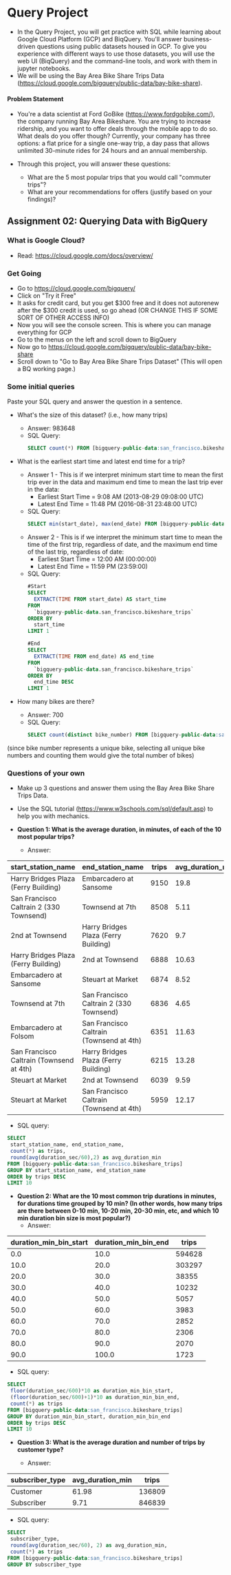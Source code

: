 # Query Project
- In the Query Project, you will get practice with SQL while learning about Google Cloud Platform (GCP) and BiqQuery. You'll answer business-driven questions using public datasets housed in GCP. To give you experience with different ways to use those datasets, you will use the web UI (BiqQuery) and the command-line tools, and work with them in jupyter notebooks.
- We will be using the Bay Area Bike Share Trips Data (https://cloud.google.com/bigquery/public-data/bay-bike-share). 

#### Problem Statement
- You're a data scientist at Ford GoBike (https://www.fordgobike.com/), the company running Bay Area Bikeshare. You are trying to increase ridership, and you want to offer deals through the mobile app to do so. What deals do you offer though? Currently, your company has three options: a flat price for a single one-way trip, a day pass that allows unlimited 30-minute rides for 24 hours and an annual membership. 

- Through this project, you will answer these questions: 
  * What are the 5 most popular trips that you would call "commuter trips"?
  * What are your recommendations for offers (justify based on your findings)?


## Assignment 02: Querying Data with BigQuery

### What is Google Cloud?
- Read: https://cloud.google.com/docs/overview/

### Get Going

- Go to https://cloud.google.com/bigquery/
- Click on "Try it Free"
- It asks for credit card, but you get $300 free and it does not autorenew after the $300 credit is used, so go ahead (OR CHANGE THIS IF SOME SORT OF OTHER ACCESS INFO)
- Now you will see the console screen. This is where you can manage everything for GCP
- Go to the menus on the left and scroll down to BigQuery
- Now go to https://cloud.google.com/bigquery/public-data/bay-bike-share 
- Scroll down to "Go to Bay Area Bike Share Trips Dataset" (This will open a BQ working page.)


### Some initial queries
Paste your SQL query and answer the question in a sentence.

- What's the size of this dataset? (i.e., how many trips)
  - Answer: 983648
  - SQL Query: 
    ```sql
    SELECT count(*) FROM [bigquery-public-data:san_francisco.bikeshare_trips]
    ```

- What is the earliest start time and latest end time for a trip?
  - Answer 1 - This is if we interpret minimum start time to mean the first trip ever in the data and maximum end time to mean the last trip ever in the data: 
    - Earliest Start Time = 9:08 AM (2013-08-29 09:08:00 UTC)
    - Latest End Time = 11:48 PM (2016-08-31 23:48:00 UTC)
  - SQL Query: 
    ```sql
    SELECT min(start_date), max(end_date) FROM [bigquery-public-data:san_francisco.bikeshare_trips] 
    ```   
  - Answer 2 - This is if we interpret the minimum start time to mean the time of the first trip, regardless of date, and the maximum end time of the last trip, regardless of date:
    - Earliest Start Time = 12:00 AM (00:00:00)
    - Latest End Time = 11:59 PM (23:59:00)
  - SQL Query:
    ```sql
    #Start
    SELECT
      EXTRACT(TIME FROM start_date) AS start_time
    FROM
      `bigquery-public-data.san_francisco.bikeshare_trips`
    ORDER BY
      start_time 
    LIMIT 1
    
    #End
    SELECT
      EXTRACT(TIME FROM end_date) AS end_time
    FROM
      `bigquery-public-data.san_francisco.bikeshare_trips`
    ORDER BY
      end_time DESC 
    LIMIT 1
    ```
- How many bikes are there?
  - Answer: 700
  - SQL Query: 
    ```sql  
    SELECT count(distinct bike_number) FROM [bigquery-public-data:san_francisco.bikeshare_trips]
    ```  
(since bike number represents a unique bike, selecting all unique bike numbers and counting them would give the total number of bikes)

### Questions of your own
- Make up 3 questions and answer them using the Bay Area Bike Share Trips Data.
- Use the SQL tutorial (https://www.w3schools.com/sql/default.asp) to help you with mechanics.

- **Question 1: What is the average duration, in minutes, of each of the 10 most popular trips?**
  * Answer:
  
|start_station_name | end_station_name | trips | avg_duration_min|	
| --- | --- | --- | --- |
|Harry Bridges Plaza (Ferry Building)	| Embarcadero at Sansome |	9150	| 19.8	| 
|San Francisco Caltrain 2 (330 Townsend)	| Townsend at 7th |	8508	| 5.11	| 
|2nd at Townsend	| Harry Bridges Plaza (Ferry Building)	| 7620	| 9.7	| 
|Harry Bridges Plaza (Ferry Building)	| 2nd at Townsend	| 6888	| 10.63	| 
|Embarcadero at Sansome |	Steuart at Market	| 6874 |	8.52	| 
|Townsend at 7th	| San Francisco Caltrain 2 (330 Townsend) |	6836	| 4.65 |	 
|Embarcadero at Folsom |	San Francisco Caltrain (Townsend at 4th)	| 6351	| 11.63	| 
|San Francisco Caltrain (Townsend at 4th) |	Harry Bridges Plaza (Ferry Building) |	6215	| 13.28	| 
|Steuart at Market	| 2nd at Townsend	| 6039	| 9.59	|
|Steuart at Market	| San Francisco Caltrain (Townsend at 4th) |	5959	| 12.17 | 

  * SQL query:
```sql
SELECT 
 start_station_name, end_station_name,
 count(*) as trips,
 round(avg(duration_sec/60),2) as avg_duration_min
FROM [bigquery-public-data:san_francisco.bikeshare_trips] 
GROUP BY start_station_name, end_station_name
ORDER by trips DESC
LIMIT 10
```

- **Question 2: What are the 10 most common trip durations in minutes, for durations time grouped by 10 min? (In other words, how many trips are there between 0-10 min, 10-20 min, 20-30 min, etc, and which 10 min duration bin size is most popular?)**
  * Answer:
  
| duration_min_bin_start	| duration_min_bin_end	|trips |	
| --- | --- | --- |
| 0.0	| 10.0	| 594628 |
| 10.0	| 20.0 | 303297 |	
| 20.0	| 30.0	| 38355	|
| 30.0	| 40.0	| 10232	|
| 40.0	| 50.0	| 5057	|
| 50.0	| 60.0	| 3983	|
| 60.0	| 70.0	| 2852 |	
| 70.0	| 80.0	| 2306	|
| 80.0	| 90.0	| 2070	|
| 90.0	| 100.0 | 1723 |	

  * SQL query:
```sql
SELECT 
 floor(duration_sec/600)*10 as duration_min_bin_start, 
 (floor(duration_sec/600)+1)*10 as duration_min_bin_end,
 count(*) as trips
FROM [bigquery-public-data:san_francisco.bikeshare_trips] 
GROUP BY duration_min_bin_start, duration_min_bin_end
ORDER by trips DESC
LIMIT 10
```

- **Question 3: What is the average duration and number of trips by customer type?**

  * Answer:
  
|subscriber_type | avg_duration_min	| trips	|
| --- | --- | --- |
|Customer	| 61.98	| 136809	| 
|Subscriber	| 9.71 | 846839 |
 
  * SQL query:
```sql
SELECT 
 subscriber_type,
 round(avg(duration_sec/60), 2) as avg_duration_min, 
 count(*) as trips
FROM [bigquery-public-data:san_francisco.bikeshare_trips] 
GROUP BY subscriber_type
```



